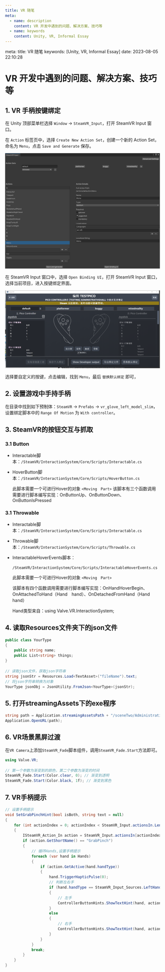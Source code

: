 ```yaml
---
title: VR 随笔
meta:
  - name: description
    content: VR 开发中遇到的问题、解决方案、技巧等
  - name: keywords
    content: Unity, VR, Informal Essay
---
```


<route lang="yaml">
meta:
  title: VR 随笔
  keywords: [Unity, VR, Informal Essay]
  date: 2023-08-05 22:10:28
</route>

# VR 开发中遇到的问题、解决方案、技巧等

## 1. VR 手柄按键绑定

在 Unity 顶部菜单栏选择 `Window` -> `SteamVR_Input`，打开 SteamVR Input 窗口。

在 `Action` 标签页中，选择 `Create New Action Set`，创建一个新的 Action Set，命名为 `Menu`，点击  `Save and Generate` 保存。

![SteamVR Input](./images/steamvr-input-1.png)

在 SteamVR Input 窗口中，选择 `Open Binding UI`，打开 SteamVR Input 窗口，选择当前项目，进入按键绑定界面。

![SteamVR Input](./images/steamvr-input-2.png)

选择要自定义的按键，点击编辑，找到 `Menu`，最后 `替换默认绑定` 即可，

## 2. 设置游戏中手持手柄

在目录中找到如下预制体：`SteamVR` -> `Prefabs` -> `vr_glove_left_model_slim`，设置绑定脚本中的 `Range Of Motion` 为 `With controller`。

## 3. SteamVR的按钮交互与抓取

### 3.1 Button

- Interactable脚本：`/SteamVR/InteractionSystem/Core/Scripts/Interactable.cs`

- HoverButton脚本：`/SteamVR/InteractionSystem/Core/Scripts/HoverButton.cs`

  此脚本需要一个可进行Hover的对象 `<Moving　Part>`
  该脚本有三个函数调用需要进行脚本编写实现：OnButtonUp、OnButtonDown、OnButtonIsPressed

### 3.1 Throwable

- Interactable脚本：`/SteamVR/InteractionSystem/Core/Scripts/Interactable.cs`

- Throwable脚本：`/SteamVR/InteractionSystem/Core/Scripts/Throwable.cs`

- InteractableHoverEvents脚本：

  `/SteamVR/InteractionSystem/Core/Scripts/InteractableHoverEvents.cs`

  此脚本需要一个可进行Hover的对象 `<Moving　Part>`

  该脚本有四个函数调用需要进行脚本编写实现：OnHandHoverBegin、OnAttachedToHand（Hand　hand）、OnDetachedFromHand（Hand　hand）

  Hand类型来自：using Valve.VR.InteractionSystem;

## 4. 读取Resources文件夹下的json文件

```cs
public class YourType
{
    public string name;
    public List<string> things;
}

// 读取json文件，获取json字符串
string jsonStr = Resources.Load<TextAsset>("fileName").text;
// 将json字符串转换为对象
YourType jsonObj = JsonUtility.FromJson<YourType>(jsonStr);
```

## 5. 打开streamingAssets下的exe程序

```cs
string path = Application.streamingAssetsPath + "/sceneTwo/AdministrativeHall.exe";
Application.OpenURL(path);
```

## 6. VR场景黑屏过渡

在`VR Camera`上添加`SteamVR_Fade`脚本组件，调用`SteamVR_Fade.Start`方法即可。

```cs
using Valve.VR;

// 第一个参数为渐变到的颜色，第二个参数为渐变的时间
SteamVR_Fade.Start(Color.clear, 0); // 渐变到透明
SteamVR_Fade.Start(Color.black, 1f); // 渐变到黑色
```

## 7. VR手柄提示

```cs
// 设置手柄提示
void SetGrabPinchHint(bool isBoth, string text = null)
{
    for (int actionIndex = 0; actionIndex < SteamVR_Input.actionsIn.Length; actionIndex++)
    {
        ISteamVR_Action_In action = SteamVR_Input.actionsIn[actionIndex];
        if (action.GetShortName() == "GrabPinch")
        {
            // 循环Hands,设置手柄提示
            foreach (var hand in Hands)
            {
                if (action.GetActive(hand.handType))
                {
                    hand.TriggerHapticPulse(0);
                    // 判断左右手
                    if (hand.handType == SteamVR_Input_Sources.LeftHand)
                    {
                        // 左手
                        ControllerButtonHints.ShowTextHint(hand, action, text ?? "左手按钮");
                    }
                    else
                    {
                        // 右手
                        ControllerButtonHints.ShowTextHint(hand, action, text ?? "右手按钮");
                    }
                }
            }
            break;
        }
    }
}
```
